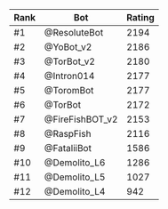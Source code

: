 Rank|Bot|Rating
---|---|---
#1|@ResoluteBot|2194
#2|@YoBot_v2|2186
#3|@TorBot_v2|2180
#4|@Intron014|2177
#5|@ToromBot|2177
#6|@TorBot|2172
#7|@FireFishBOT_v2|2153
#8|@RaspFish|2116
#9|@FataliiBot|1586
#10|@Demolito_L6|1286
#11|@Demolito_L5|1027
#12|@Demolito_L4|942
